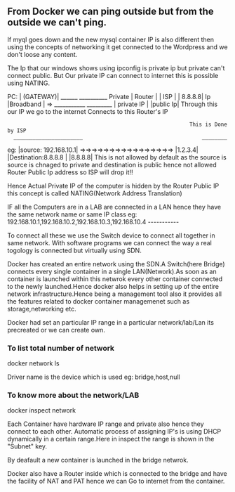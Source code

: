 ## From Docker we can ping outside but from the outside we can't ping.

If myql goes down and the new mysql container IP is also different then using the concepts of networking it get connected to the Wordpress and we don't loose any content.

The Ip that our windows shows  using ipconfig is private ip but private can't connect public.
But Our private IP can connect to internet this is possible using NATING.

PC:               | (GATEWAY)|                                       ______               __________
Private           |  Router  |                                       | ISP |              | 8.8.8.8|
Ip  		  |Broadband |
	=>   ___________     _________
	    | private IP |  |public Ip|
	                    Through this
           our IP          we go to the internet
       Connects to this 
         Router's IP

                                                              This is Done by ISP 
      ______________________                                      ________
eg:   |source: 192.168.10.1|     =>=>=>=>=>=>=>=>=>=>=>=>=>=>=>=> |1.2.3.4|
      |Destination:8.8.8.8 |                                      |8.8.8.8|
   This is not allowed by default as the source is               source is chnaged to 
private and destination is public hence not allowed             Router Public Ip address
 so ISP will drop it!!

Hence Actual Private IP of the computer is hidden by the Router Public IP  this concept is called NATING(Network Address Translation)


IF all the Computers are in a LAB are connected in a LAN hence they have the same network name or same IP class
eg: 192.168.10.1,192.168.10.2,192.168.10.3,192.168.10.4  -----------

To connect all these we use the Switch device to connect all together in same network.
With software programs we can connect the way a real togology is connected  but virtually using SDN.


Docker has created an entire network using the SDN.A Switch(here Bridge) connects every single container in a single LAN(Network).As soon as an container is launched within this netwrok every other container
connected to the newly launched.Hence docker also helps in setting up of the entire network infrastructure.Hence being a management tool also it provides all the features related to docker container managemenet
such as storage,networking etc.

Docker had set an particular IP range in a particular network/lab/Lan its precreated or we can create own.

### To list total number of network
docker network ls

Driver name is the device which is used eg: bridge,host,null

### To know more about the network/LAB
docker inspect network <Network Name>

Each Container have hardware IP range and private also hence they connect to each other.
Automatic process of assigning IP's is using DHCP dynamically in a certain range.Here in inspect the range is shown in the "Subnet" key.

By deafault a new container is launched in the bridge netwrok.

Docker also have a Router inside which is connected to the bridge and have the facility of NAT and PAT hence we can Go to internet from the container.